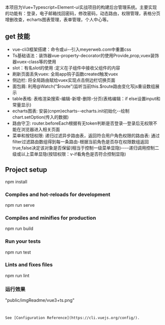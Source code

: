 本项目为Vue+Typescript+Element-ui实战项目的构建后台管理系统。主要实现的功能有：登录，电子邮箱找回密码，修改密码，动态路由，权限管理，表格分页增删改查，echarts图表管理，表单管理，个人中心等。
## get 技能
- vue-cli3框架搭建：命令或ui--引入meyerweb.com中重置css
- Ts基础语法：装饰器vue-property-decorator的使用Provide,prop,vuex装饰器vuex-class等的使用
- slot：有名slot的使用 :定义在子组件中接收父组件的内容
- 刷新页面丢失vuex: 全局app钩子函数created触发vuex
- 侧边栏: 将全局路由赋给vuex实现点击侧边栏切换页面
- 面包屑: 利用@Watch("$route")监听当前this.$route路由变化写js重设数组展示
- table表格: 表格渲染搜索-编辑-新增-删除-分页(表格编辑：if else设置input和常量显示)
- echarts图表: 安装(cnpm)echarts--echarts.init初始化--绘制chart.setOption(传入的数据)
- 路由守卫: router.beforeEach根据有无token判断是否登录--登录后无权限不能在浏览器进入相关页面
- 菜单和按钮权限: 递归过滤异步路由表，返回符合用户角色权限的路由表:
 通过filter过滤路由数组得到每一条路由-根据当前角色是否存在权限数组返回true,false决定该对象是否保留(相当于控制一级菜单显隐)----递归调用控制二级或以上菜单显隐(按钮权限：v-if看角色是否符合控制显隐)

## Project setup
npm install
### Compiles and hot-reloads for development
npm run serve
### Compiles and minifies for production
npm run build
### Run your tests
npm run test
### Lints and fixes files
npm run lint
### 运行效果
"public/imgReadme/vue3+ts.png"
```


See [Configuration Reference](https://cli.vuejs.org/config/).
